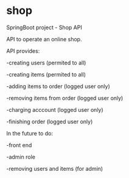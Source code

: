 # shop
SpringBoot project - Shop API

API to operate an online shop.

API provides:

-creating users (permited to all)

-creating items (permited to all)

-adding items to order (logged user only)

-removing items from order (logged user only) 

-charging acccount (logged user only)

-finishing order (logged user only)


In the future to do:

-front end

-admin role

-removing users and items (for admin)
